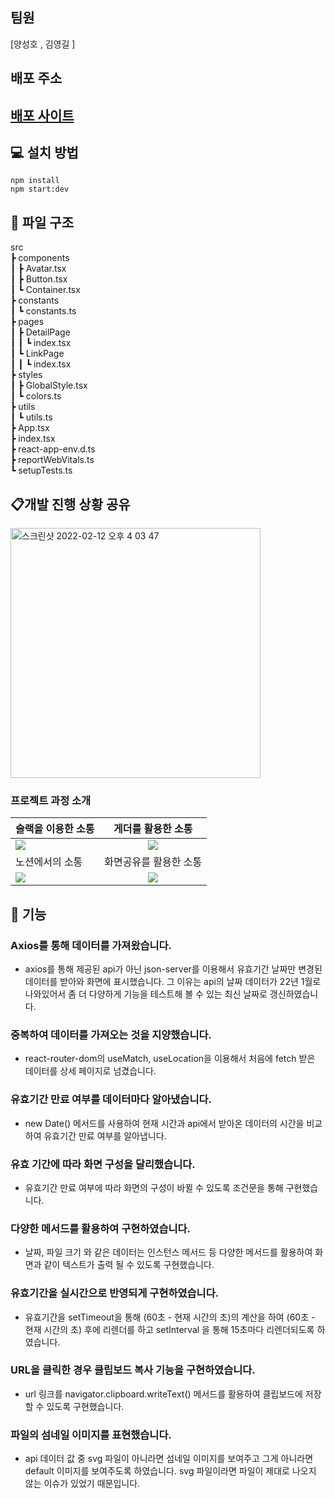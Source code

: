 ## 팀원

[양성호 , 김영길 ]

## 배포 주소

## <a href="https://dry-hollows-03672.herokuapp.com/">배포 사이트</a>

## 💻 설치 방법

    npm install
    npm start:dev

## 📂 파일 구조

src  
 ┣ components  
 ┃ ┣ Avatar.tsx  
 ┃ ┣ Button.tsx  
 ┃ ┗ Container.tsx  
 ┣ constants  
 ┃ ┗ constants.ts  
 ┣ pages  
 ┃ ┣ DetailPage  
 ┃ ┃ ┗ index.tsx  
 ┃ ┗ LinkPage  
 ┃ ┃ ┗ index.tsx  
 ┣ styles  
 ┃ ┣ GlobalStyle.tsx  
 ┃ ┗ colors.ts  
 ┣ utils  
 ┃ ┗ utils.ts  
 ┣ App.tsx  
 ┣ index.tsx  
 ┣ react-app-env.d.ts  
 ┣ reportWebVitals.ts  
 ┗ setupTests.ts

## 📋개발 진행 상황 공유

<img width="400" alt="스크린샷 2022-02-12 오후 4 03 47" src="https://user-images.githubusercontent.com/80146176/153703072-7779ad79-3620-4a81-b4e4-dacb6da59c4e.png">

### 프로젝트 과정 소개

| 슬랙을 이용한 소통                                                                                                             |                                                       게더를 활용한 소통                                                       |
| :----------------------------------------------------------------------------------------------------------------------------- | :----------------------------------------------------------------------------------------------------------------------------: |
| <img width="auto" src="https://user-images.githubusercontent.com/80146176/153052997-f2ca6637-40f8-4e7f-9609-f4885577706a.png"> | <img width="auto" src="https://user-images.githubusercontent.com/80146176/153053947-7be40938-62f8-4dd9-a54b-7328ea550546.png"> |
| 노션에서의 소통                                                                                                                |                                                     화면공유를 활용한 소통                                                     |
| <img width="auto" src="https://user-images.githubusercontent.com/80146176/153054588-6194940a-a76d-4fde-a164-2efb3989d6e8.png"> | <img width="auto" src="https://user-images.githubusercontent.com/80146176/153054110-d7c4169e-3824-4903-8ca5-fc4aec044055.png"> |

## 📝 기능

### Axios를 통해 데이터를 가져왔습니다.
- axios를 통해 제공된 api가 아닌 json-server를 이용해서 유효기간 날짜만 변경된 데이터를 받아와 화면에 표시했습니다. 그 이유는 api의 날짜 데이터가 22년 1월로 나와있어서 좀 더 다양하게 기능을 테스트해 볼 수 있는 최신 날짜로 갱신하였습니다.

### 중복하여 데이터를 가져오는 것을 지양했습니다.

- react-router-dom의 useMatch, useLocation을 이용해서 처음에 fetch 받은 데이터를 상세 페이지로 넘겼습니다.

### 유효기간 만료 여부를 데이터마다 알아냈습니다.

- new Date() 메서드를 사용하여 현재 시간과 api에서 받아온 데이터의 시간을 비교하여 유효기간 만료 여부를 알아냅니다.

### 유효 기간에 따라 화면 구성을 달리했습니다.

- 유효기간 만료 여부에 따라 화면의 구성이 바뀔 수 있도록 조건문을 통해 구현했습니다.

### 다양한 메서드를 활용하여 구현하였습니다.

- 날짜, 파일 크기 와 같은 데이터는 인스턴스 메서드 등 다양한 메서드를 활용하여 화면과 같이 텍스트가 출력 될 수 있도록 구현했습니다.

### 유효기간을 실시간으로 반영되게 구현하였습니다.

- 유효기간을 setTimeout을 통해 (60초 - 현재 시간의 초)의 계산을 하여 (60초 - 현재 시간의 초) 후에 리렌더를 하고 setInterval 을 통해 15초마다 리렌더되도록 하였습니다.

### URL을 클릭한 경우 클립보드 복사 기능을 구현하였습니다.

- url 링크를 navigator.clipboard.writeText() 메서드를 활용하여 클립보드에 저장할 수 있도록 구현했습니다.

### 파일의 섬네일 이미지를 표현했습니다.
- api 데이터 값 중 svg 파일이 아니라면 섬네일 이미지를 보여주고 그게 아니라면 default 이미지를 보여주도록 하였습니다. svg 파일이라면 파일이 제대로 나오지 않는 이슈가 있었기 때문입니다.